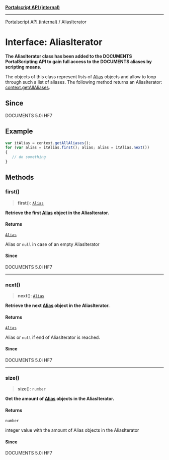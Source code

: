 [**Portalscript API (internal)**](../README.md)

***

[Portalscript API (internal)](../globals.md) / AliasIterator

# Interface: AliasIterator

**The AliasIterator class has been added to the DOCUMENTS PortalScripting API to gain full access to the DOCUMENTS aliases by scripting means.**  

The objects of this class represent lists of [Alias](Alias.md) objects and allow to loop through such a list of aliases. The following method 
returns an AliasIterator: [context.getAllAliases](Context.md#getallaliases).

## Since

DOCUMENTS 5.0i HF7

## Example

```ts
var itAlias = context.getAllAliases();
for (var alias = itAlias.first(); alias; alias = itAlias.next())
{
   // do something
}
```

## Methods

### first()

> **first**(): [`Alias`](Alias.md)

**Retrieve the first [Alias](Alias.md) object in the AliasIterator.**

#### Returns

[`Alias`](Alias.md)

Alias or `null` in case of an empty AliasIterator

#### Since

DOCUMENTS 5.0i HF7

***

### next()

> **next**(): [`Alias`](Alias.md)

**Retrieve the next [Alias](Alias.md) object in the AliasIterator.**

#### Returns

[`Alias`](Alias.md)

Alias or `null` if end of AliasIterator is reached.

#### Since

DOCUMENTS 5.0i HF7

***

### size()

> **size**(): `number`

**Get the amount of [Alias](Alias.md) objects in the AliasIterator.**

#### Returns

`number`

integer value with the amount of Alias objects in the AliasIterator

#### Since

DOCUMENTS 5.0i HF7
